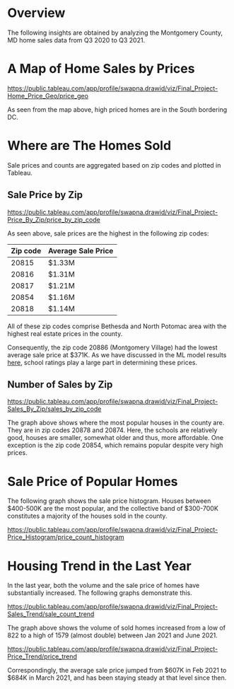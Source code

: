 # Overview

The following insights are obtained by analyzing the Montgomery County, MD home sales data from Q3 2020 to Q3 2021.

# A Map of Home Sales by Prices

https://public.tableau.com/app/profile/swapna.drawid/viz/Final_Project-Home_Price_Geo/price_geo

As seen from the map above, high priced homes are in the South bordering DC.

# Where are The Homes Sold

Sale prices and counts are aggregated based on zip codes and plotted in Tableau. 

## Sale Price by Zip

https://public.tableau.com/app/profile/swapna.drawid/viz/Final_Project-Price_By_Zip/price_by_zip_code

As seen above, sale prices are the highest in the following zip codes:

| Zip code | Average Sale Price |
| -------- | ------------------ |
| 20815 | $1.33M |
| 20816 | $1.31M |
| 20817 | $1.21M |
| 20854 | $1.16M |
| 20818 | $1.14M |

All of these zip codes comprise Bethesda and North Potomac area with the highest real estate prices in the county.

Consequently, the zip code 20886 (Montgomery Village) had the lowest average sale price at $371K. As we have discussed in the ML model results [here](README_ML.md), school ratings play a large part in determining these prices.

## Number of Sales by Zip

https://public.tableau.com/app/profile/swapna.drawid/viz/Final_Project-Sales_By_Zip/sales_by_zip_code

The graph above shows where the most popular houses in the county are. They are in zip codes 20878 and 20874. Here, the schools are relatively good, houses are smaller, somewhat older and thus, more affordable. One exception is the zip code 20854, which remains popular despite very high prices.

# Sale Price of Popular Homes

The following graph shows the sale price histogram. Houses between $400-500K are the most popular, and the collective band of $300-700K constitutes a majority of the houses sold in the county.

https://public.tableau.com/app/profile/swapna.drawid/viz/Final_Project-Price_Histogram/price_count_histogram

# Housing Trend in the Last Year

In the last year, both the volume and the sale price of homes have substantially increased. The following graphs demonstrate this.

https://public.tableau.com/app/profile/swapna.drawid/viz/Final_Project-Sales_Trend/sale_count_trend

The graph above shows the volume of sold homes increased from a low of 822 to a high of 1579 (almost double) between Jan 2021 and June 2021.

https://public.tableau.com/app/profile/swapna.drawid/viz/Final_Project-Price_Trend/price_trend

Correspondingly, the average sale price jumped from $607K in Feb 2021 to $684K in March 2021, and has been staying steady at that level since then.
